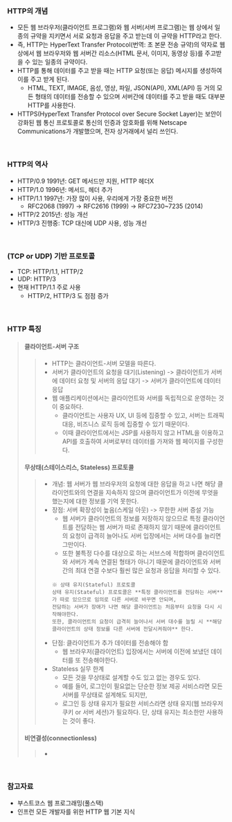 ### HTTP의 개념
+ 모든 웹 브라우저(클라이언트 프로그램)와 웹 서버(서버 프로그램)는 웹 상에서 일종의 규약을 지키면서 서로 요청과 응답을 주고 받는데 이 규약을 HTTP라고 한다.
+ 즉, HTTP는 HyperText Transfer Protocol(번역: 초 본문 전송 규약)의 약자로 웹 상에서 웹 브라우저와 웹 서버간 리소스(HTML 문서, 이미지, 동영상 등)를 주고받을 수 있는 일종의 규약이다.
+ HTTP를 통해 데이터를 주고 받을 때는 HTTP 요청(또는 응답) 메시지를 생성하여 이를 주고 받게 된다.
  + HTML, TEXT, IMAGE, 음성, 영상, 파일, JSON(API), XML(API) 등 거의 모든 형태의 데이터를 전송할 수 있으며 서버간에 데이터를 주고 받을 때도 대부분 HTTP를 사용한다.
+ HTTPS(HyperText Transfer Protocol over Secure Socket Layer)는 보안이 강화된 웹 통신 프로토콜로 통신의 인증과 암호화를 위해 Netscape Communications가 개발했으며, 전자 상거래에서 널리 쓰인다.

<br/>

### HTTP의 역사
+ HTTP/0.9 1991년: GET 메서드만 지원, HTTP 헤더X
+ HTTP/1.0 1996년: 메서드, 헤더 추가
+ HTTP/1.1 1997년: 가장 많이 사용, 우리에게 가장 중요한 버전
  + RFC2068 (1997) -> RFC2616 (1999) -> RFC7230~7235 (2014)
+ HTTP/2 2015년: 성능 개선
+ HTTP/3 진행중: TCP 대신에 UDP 사용, 성능 개선

<br/>

### (TCP or UDP) 기반 프로토콜
+ TCP: HTTP/1.1, HTTP/2
+ UDP: HTTP/3
+ 현재 HTTP/1.1 주로 사용
  + HTTP/2, HTTP/3 도 점점 증가

<br/>

### HTTP 특징
> 
> #### 클라이언트-서버 구조
> > + HTTP는 클라이언트-서버 모델을 따른다.
> > + 서버가 클라이언트의 요청을 대기(Listening) -> 클라이언트가 서버에 데이터 요청 및 서버의 응답 대기 -> 서버가 클라이언트에 데이터 응답
> > + 웹 애플리케이션에서는 클라이언트와 서버를 독립적으로 운영하는 것이 중요하다.
> >   + 클라이언트는 사용자 UX, UI 등에 집중할 수 있고, 서버는 트래픽 대응, 비즈니스 로직 등에 집중할 수 있기 때문이다.
> >   + 이때 클라이언트에서는 JSP를 사용하지 않고 HTML을 이용하고 API를 호출하여 서버로부터 데이터를 가져와 웹 페이지를 구성한다.
> 
> #### 무상태(스테이스리스, Stateless) 프로토콜
> > + 개념: 웹 서버가 웹 브라우저의 요청에 대한 응답을 하고 나면 해당 클라이언트와의 연결을 지속하지 않으며 클라이언트가 이전에 무엇을 했는지에 대한 정보를 기억 못한다.
> > + 장점: 서버 확장성이 높음(스케일 아웃) -> 무한한 서버 증설 가능
> >   + 웹 서버가 클라이언트의 정보를 저장하지 않으므로 특정 클라이언트를 전담하는 웹 서버가 따로 존재하지 않기 때문에 클라이언트의 요청이 급격히 늘어나도 서버 입장에서는 서버 대수를 늘리면 그만이다.
> >   + 또한 불특정 다수를 대상으로 하는 서브스에 적합하며 클라이언트와 서버가 계속 연결된 형태가 아니기 때문에 클라이언트와 서버 간의 최대 연결 수보다 훨씬 많은 요청과 응답을 처리할 수 있다.
> >   ```
> >   ※ 상태 유지(Stateful) 프로토콜
> >   상태 유지(Stateful) 프로토콜은 **특정 클라이언트를 전담하는 서버**가 따로 있으므로 임의로 다른 서버로 바꾸면 안되며,
> >   전담하는 서버가 장애가 나면 해당 클라이언트는 처음부터 요청을 다시 시작해야한다.
> >   또한, 클라이언트의 요청이 급격히 늘어나서 서버 대수를 늘릴 시 **해당 클라이언트의 상태 정보를 다른 서버에 전달시켜줘야** 한다. 
> >   ```
> > + 단점: 클라이언트가 추가 데이터를 전송해야 함
> >   + 웹 브라우저(클라이언트) 입장에서는 서버에 이전에 보냈던 데이터를 또 전송해야한다.
> > + Stateless 실무 한계
> >   + 모든 것을 무상태로 설계할 수도 있고 없는 경우도 있다.
> >   + 예를 들어, 로그인이 필요없는 단순한 정보 제공 서비스라면 모든 서버를 무상태로 설계해도 되지만,
> >   + 로그인 등 상태 유지가 필요한 서비스라면 상태 유지(웹 브라우저 쿠키 or 서버 세션)가 필요하다. 단, 상태 유지는 최소한만 사용하는 것이 좋다.
> 
> #### 비연결성(connectionless)
> > + 

<br/>

### 참고자료
+ 부스트코스 웹 프로그래밍(풀스택)
+ 인프런 모든 개발자를 위한 HTTP 웹 기본 지식
